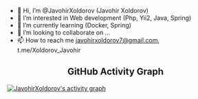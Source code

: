 - 👋 Hi, I’m @JavohirXoldorov (Javohir Xoldorov)
- 👀 I’m interested in Web development (Php, Yii2, Java, Spring)
- 🌱 I’m currently learning (Docker, Spring)
- 💞️ I’m looking to collaborate on ...
- 📫 How to reach me javohirxoldorov7@gmail.com, t.me/Xoldorov_Javohir



<h2 align="center">GitHub Activity Graph</h2>
<!-- https://github.com/JavohirXoldorov/github-readme-activity-graph -->
<a href="https://github.com/JavohirXoldorov/JavohirXoldorov"><img alt="JavohirXoldorov's activity graph" src="https://activity-graph.herokuapp.com/graph?username=JavohirXoldorov&bg_color=0e2239&color=58a6ff&line=114a88&point=58a6ff&hide_border=true" /></a>
